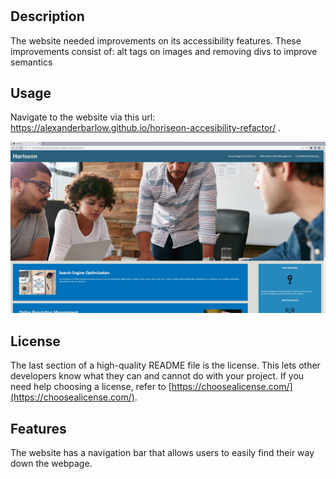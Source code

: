 # <Horiseon-Accesibility-Refactor>

## Description

The website needed improvements on its accessibility features. These improvements consist of: alt tags on images and removing divs to improve semantics


## Usage

Navigate to the website via this url: https://alexanderbarlow.github.io/horiseon-accesibility-refactor/ .


![Website Screenshot](./assets/images/screenshot%201.jpg)

## License

The last section of a high-quality README file is the license. This lets other developers know what they can and cannot do with your project. If you need help choosing a license, refer to [https://choosealicense.com/](https://choosealicense.com/).

## Features

The website has a navigation bar that allows users to easily find their way down the webpage.

